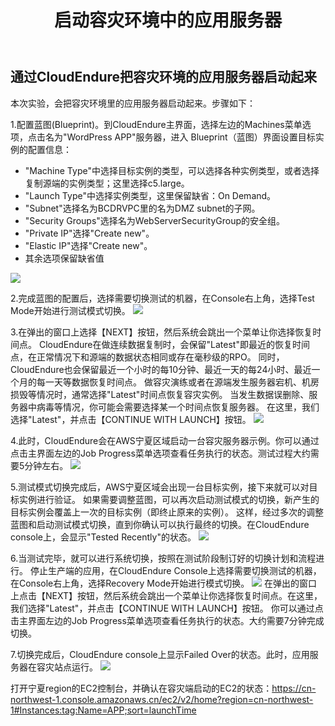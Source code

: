 ﻿---
title: "启动容灾环境中的应用服务器"
chapter: false
weight: 82
---

## 通过CloudEndure把容灾环境的应用服务器启动起来

本次实验，会把容灾环境里的应用服务器启动起来。步骤如下：

1.配置蓝图(Blueprint)。到CloudEndure主界面，选择左边的Machines菜单选项，点击名为"WordPress APP"服务器，进入 Blueprint（蓝图）界面设置目标实例的配置信息：

* "Machine Type"中选择目标实例的类型，可以选择各种实例类型，或者选择复制源端的实例类型；这里选择c5.large。
* "Launch Type"中选择实例类型，这里保留缺省：On Demand。
* "Subnet"选择名为BCDRVPC里的名为DMZ subnet的子网。
* "Security Groups"选择名为WebServerSecurityGroup的安全组。
* "Private IP"选择"Create new"。
* "Elastic IP"选择"Create new"。
* 其余选项保留缺省值

![](/images/Failover/CloudEndureBlueprint.png)

2.完成蓝图的配置后，选择需要切换测试的机器，在Console右上角，选择Test Mode开始进行测试模式切换。
![](/images/Failover/testmode1.png)

3.在弹出的窗口上选择【NEXT】按钮，然后系统会跳出一个菜单让你选择恢复时间点。
CloudEndure在做连续数据复制时，会保留"Latest"即最近的恢复时间点，在正常情况下和源端的数据状态相同或存在毫秒级的RPO。
同时，CloudEndure也会保留最近一个小时的每10分钟、最近一天的每24小时、最近一个月的每一天等数据恢复时间点。
做容灾演练或者在源端发生服务器宕机、机房损毁等情况时，通常选择"Latest"时间点恢复容灾实例。
当发生数据误删除、服务器中病毒等情况，你可能会需要选择某一个时间点恢复服务器。
在这里，我们选择"Latest"，并点击【CONTINUE WITH LAUNCH】按钮。
![](/images/Failover/testmode2.png)

4.此时，CloudEndure会在AWS宁夏区域启动一台容灾服务器示例。你可以通过点击主界面左边的Job Progress菜单选项查看任务执行的状态。测试过程大约需要5分钟左右。
![](/images/Failover/testmode3.png)

5.测试模式切换完成后，AWS宁夏区域会出现一台目标实例，接下来就可以对目标实例进行验证。
如果需要调整蓝图，可以再次启动测试模式的切换，新产生的目标实例会覆盖上一次的目标实例（即终止原来的实例）。
这样，经过多次的调整蓝图和启动测试模式切换，直到你确认可以执行最终的切换。在CloudEndure console上，会显示"Tested Recently"的状态。
![](/images/Failover/testmode4.png)

6.当测试完毕，就可以进行系统切换，按照在测试阶段制订好的切换计划和流程进行。
停止生产端的应用，在CloudEndure Console上选择需要切换测试的机器，在Console右上角，选择Recovery Mode开始进行模式切换。
![](/images/Failover/recoverymode1.png)
在弹出的窗口上点击【NEXT】按钮，然后系统会跳出一个菜单让你选择恢复时间点。在这里，我们选择"Latest"，并点击【CONTINUE WITH LAUNCH】按钮。
你可以通过点击主界面左边的Job Progress菜单选项查看任务执行的状态。大约需要7分钟完成切换。

7.切换完成后，CloudEndure console上显示Failed Over的状态。此时，应用服务器在容灾站点运行。
![](/images/Failover/recoverymode2.png)

打开宁夏region的EC2控制台，并确认在容灾端启动的EC2的状态：https://cn-northwest-1.console.amazonaws.cn/ec2/v2/home?region=cn-northwest-1#Instances:tag:Name=APP;sort=launchTime


